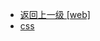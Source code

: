 - [返回上一级 [web]](page/后端/Docker/nginx部署资料/html/web/)
- [css](page/后端/Docker/nginx部署资料/html/web/css/)
